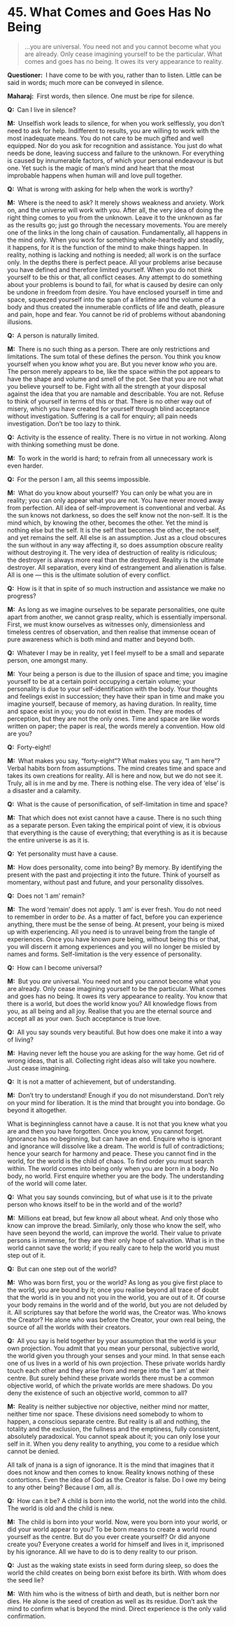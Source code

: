 # 45. What Comes and Goes Has No Being

>…you are universal. 
You need not and you cannot become what you are already. 
Only cease imagining yourself to be the particular. 
What comes and goes has no being. 
It owes its very appearance to reality.

**Questioner:**&ensp;I have come to be with you, rather than to listen. 
Little can be said in words; much more can be conveyed in silence.

**Maharaj:**&ensp;First words, then silence. 
One must be ripe for silence.

**Q:**&ensp;Can I live in silence?

**M:**&ensp;Unselfish work leads to silence, for when you work selflessly, you don’t need to ask for help. 
Indifferent to results, you are willing to work with the most inadequate means. 
You do not care to be much gifted and well equipped. 
Nor do you ask for recognition and assistance. 
You just do what needs be done, leaving success and failure to the unknown. 
For everything is caused by innumerable factors, of which your personal endeavour is but one. 
Yet such is the magic of man’s mind and heart that the most improbable happens when human will and love pull together.

**Q:**&ensp;What is wrong with asking for help when the work is worthy?

**M:**&ensp;Where is the need to ask? 
It merely shows weakness and anxiety. 
Work on, and the universe will work with you. 
After all, the very idea of doing the right thing comes to you from the unknown. 
Leave it to the unknown as far as the results go; just go through the necessary movements. 
You are merely one of the links in the long chain of causation. 
Fundamentally, all happens in the mind only. 
When you work for something whole-heartedly and steadily, it happens, for it is the function of the mind to make things happen. 
In reality, nothing is lacking and nothing is needed; all work is on the surface only. 
In the depths there is perfect peace. 
All your problems arise because you have defined and therefore limited yourself. 
When you do not think yourself to be this or that, all conflict ceases. 
Any attempt to do something about your problems is bound to fail, for what is caused by desire can only be undone in freedom from desire. 
You have enclosed yourself in time and space, squeezed yourself into the span of a lifetime and the volume of a body and thus created the innumerable conflicts of life and death, pleasure and pain, hope and fear. 
You cannot be rid of problems without abandoning illusions.

**Q:**&ensp;A person is naturally limited.

**M:**&ensp;There is no such thing as a person. 
There are only restrictions and limitations. 
The sum total of these defines the person. 
You think you know yourself when you know *what* you are. 
But you never know *who* you are. 
The person merely appears to be, like the space within the pot appears to have the shape and volume and smell of the pot. 
See that you are not what you believe yourself to be. 
Fight with all the strength at your disposal against the idea that you are namable and describable. 
You are not. 
Refuse to think of yourself in terms of this or that. 
There is no other way out of misery, which you have created for yourself through blind acceptance without investigation. 
Suffering is a call for enquiry; all pain needs investigation. 
Don’t be too lazy to think.

**Q:**&ensp;Activity is the essence of reality. 
There is no virtue in not working. 
Along with thinking something must be done.

**M:**&ensp;To work in the world is hard; to refrain from all unnecessary work is even harder.

**Q:**&ensp;For the person I am, all this seems impossible.

**M:**&ensp;What do you know about yourself? 
You can only be what you are in reality; you can only appear what you are not. 
You have never moved away from perfection. 
All idea of self-improvement is conventional and verbal. 
As the sun knows not darkness, so does the self know not the non-self. 
It is the mind which, by knowing the other, becomes the other. 
Yet the mind is nothing else but the self. 
It is the self that becomes the other, the not-self, and yet remains the self. 
All else is an assumption. 
Just as a cloud obscures the sun without in any way affecting it, so does assumption obscure reality without destroying it. 
The very idea of destruction of reality is ridiculous; the destroyer is always more real than the destroyed. 
Reality is the ultimate destroyer. 
All separation, every kind of estrangement and alienation is false. 
All is one — this is the ultimate solution of every conflict.

**Q:**&ensp;How is it that in spite of so much instruction and assistance we make no progress?

**M:**&ensp;As long as we imagine ourselves to be separate personalities, one quite apart from another, we cannot grasp reality, which is essentially impersonal. 
First, we must know ourselves as witnesses only, dimensionless and timeless centres of observation, and then realise that immense ocean of pure awareness which is both mind and matter and beyond both.

**Q:**&ensp;Whatever I may be in reality, yet I feel myself to be a small and separate person, one amongst many.

**M:**&ensp;Your being a person is due to the illusion of space and time; you imagine yourself to be at a certain point occupying a certain volume; your personality is due to your self-identification with the body. 
Your thoughts and feelings exist in succession; they have their span in time and make you imagine yourself, because of memory, as having duration. 
In reality, time and space exist in you; you do not exist in them. 
They are modes of perception, but they are not the only ones. 
Time and space are like words written on paper; the paper is real, the words merely a convention. 
How old are you?

**Q:**&ensp;Forty-eight!

**M:**&ensp;What makes you say, “forty-eight”? 
What makes you say, “I am here”? 
Verbal habits born from assumptions. 
The mind creates time and space and takes its own creations for reality. 
All is here and now, but we do not see it. 
Truly, all is in me and by me. 
There is nothing else. 
The very idea of ‘else’ is a disaster and a calamity.

**Q:**&ensp;What is the cause of personification, of self-limitation in time and space?

**M:**&ensp;That which does not exist cannot have a cause. 
There is no such thing as a separate person. 
Even taking the empirical point of view, it is obvious that everything is the cause of everything; that everything is as it is because the entire universe is as it is.

**Q:**&ensp;Yet personality must have a cause.

**M:**&ensp;How does personality, come into being? 
By memory. 
By identifying the present with the past and projecting it into the future. 
Think of yourself as momentary, without past and future, and your personality dissolves.

**Q:**&ensp;Does not ‘I am’ remain?

**M:**&ensp;The word ‘remain’ does not apply. 
‘I am’ is ever fresh. 
You do not need to remember in order to *be*. 
As a matter of fact, before you can experience anything, there must be the sense of being. 
At present, your being is mixed up with experiencing. 
All you need is to unravel being from the tangle of experiences. 
Once you have known pure being, without being this or that, you will discern it among experiences and you will no longer be misled by names and forms. 
Self-limitation is the very essence of personality.

**Q:**&ensp;How can I become universal?

**M:**&ensp;But you *are* universal. 
You need not and you cannot become what you are already. 
Only cease imagining yourself to be the particular. 
What comes and goes has no being. 
It owes its very appearance to reality. 
You know that there is a world, but does the world know you? 
All knowledge flows from you, as all being and all joy. 
Realise that you are the eternal source and accept all as your own. 
Such acceptance is true love.

**Q:**&ensp;All you say sounds very beautiful. 
But how does one make it into a way of living?

**M:**&ensp;Having never left the house you are asking for the way home. 
Get rid of wrong ideas, that is all. 
Collecting right ideas also will take you nowhere. 
Just cease imagining.

**Q:**&ensp;It is not a matter of achievement, but of understanding.

**M:**&ensp;Don’t try to understand! 
Enough if you do not misunderstand. 
Don’t rely on your mind for liberation. 
It is the mind that brought you into bondage. 
Go beyond it altogether. 

What is beginningless cannot have a cause. 
It is not that you knew what you are and then you have forgotten. 
Once you know, you cannot forget. 
Ignorance has no beginning, but can have an end. 
Enquire who is ignorant and ignorance will dissolve like a dream. 
The world is full of contradictions; hence your search for harmony and peace. 
These you cannot find in the world, for the world is the child of chaos. 
To find order you must search within. 
The world comes into being only when you are born in a body. 
No body, no world. 
First enquire whether you are the body. 
The understanding of the world will come later.

**Q:**&ensp;What you say sounds convincing, but of what use is it to the private person who knows itself to be in the world and of the world?

**M:**&ensp;Millions eat bread, but few know all about wheat. 
And only those who know can improve the bread. 
Similarly, only those who know the self, who have seen beyond the world, can improve the world. 
Their value to private persons is immense, for they are their only hope of salvation. 
What is in the world cannot save the world; if you really care to help the world you must step out of it.

**Q:**&ensp;But can one step out of the world?

**M:**&ensp;Who was born first, you or the world? 
As long as you give first place to the world, you are bound by it; once you realise beyond all trace of doubt that the world is in you and not you in the world, you are out of it. 
Of course your body remains in the world and of the world, but you are not deluded by it. 
All scriptures say that before the world was, the Creator was. 
Who knows the Creator? 
He alone who was before the Creator, your own real being, the source of all the worlds with their creators.

**Q:**&ensp;All you say is held together by your assumption that the world is your own projection. 
You admit that you mean your personal, subjective world, the world given you through your senses and your mind. 
In that sense each one of us lives in a world of his own projection. 
These private worlds hardly touch each other and they arise from and merge into the ‘I am’ at their centre. 
But surely behind these private worlds there must be a common objective world, of which the private worlds are mere shadows. 
Do you deny the existence of such an objective world, common to all?

**M:**&ensp;Reality is neither subjective nor objective, neither mind nor matter, neither time nor space. 
These divisions need somebody to whom to happen, a conscious separate centre. 
But reality is all and nothing, the totality and the exclusion, the fullness and the emptiness, fully consistent, absolutely paradoxical. 
You cannot speak about it; you can only lose your self in it. 
When you deny reality to anything, you come to a residue which cannot be denied. 

All talk of <span data-tippy-content="Knowledge, especially the higher knowledge derived from meditation; “closely related to the knowledge of Brahman”.">jnana</span> is a sign of ignorance. 
It is the mind that imagines that it does not know and then comes to know. 
Reality knows nothing of these contortions. 
Even the idea of God as the Creator is false. 
Do I owe my being to any other being? 
Because I *am*, all *is*.

**Q:**&ensp;How can it be? 
A child is born into the world, not the world into the child. 
The world is old and the child is new.

**M:**&ensp;The child is born into your world. 
Now, were you born into your world, or did your world appear to you? 
To be born means to create a world round yourself as the centre. 
But do you ever create yourself? 
Or did anyone create you? 
Everyone creates a world for himself and lives in it, imprisoned by his ignorance. 
All we have to do is to deny reality to our prison.

**Q:**&ensp;Just as the waking state exists in seed form during sleep, so does the world the child creates on being born exist before its birth. 
With whom does the seed lie?

**M:**&ensp;With him who is the witness of birth and death, but is neither born nor dies. 
He alone is the seed of creation as well as its residue. 
Don’t ask the mind to confirm what is beyond the mind. 
Direct experience is the only valid confirmation.

<script>
export default {
  props: ["slot-key"],
  mounted () {
    tippy("[data-tippy-content]", {allowHTML: true});
  }
}
</script>
